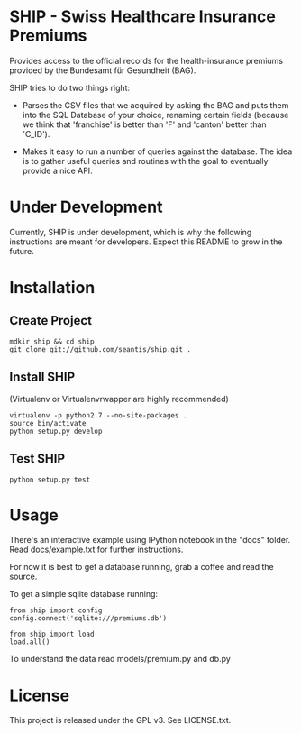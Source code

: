 # SHIP - Swiss Healthcare Insurance Premiums

Provides access to the official records for the health-insurance premiums
provided by the Bundesamt für Gesundheit (BAG).

SHIP tries to do two things right:

 * Parses the CSV files that we acquired by asking the BAG and puts them into
 the SQL Database of your choice, renaming certain fields (because we
 think that 'franchise' is better than 'F' and 'canton' better than 'C_ID').

 * Makes it easy to run a number of queries against the database. The idea
 is to gather useful queries and routines with the goal to eventually
 provide a nice API.

# Under Development

Currently, SHIP is under development, which is why the following instructions
are meant for developers. Expect this README to grow in the future.

# Installation

## Create Project

    mdkir ship && cd ship
    git clone git://github.com/seantis/ship.git .

## Install SHIP

(Virtualenv or Virtualenvrwapper are highly recommended)

    virtualenv -p python2.7 --no-site-packages .
    source bin/activate
    python setup.py develop

## Test SHIP

    python setup.py test

# Usage

There's an interactive example using IPython notebook in the "docs" folder.
Read docs/example.txt for further instructions.

For now it is best to get a database running, grab a coffee and read the source.

To get a simple sqlite database running:

    from ship import config
    config.connect('sqlite:///premiums.db')

    from ship import load
    load.all()

To understand the data read models/premium.py and db.py

# License

This project is released under the GPL v3. See LICENSE.txt.